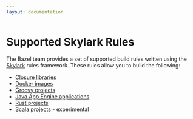 ```yaml
---
layout: documentation
---
```


# Supported Skylark Rules

The Bazel team provides a set of supported build rules written using the
[Skylark](/docs/skylark/index.html) rules framework. These rules allow you
to build the following:

*   [Closure libraries](https://github.com/bazelbuild/bazel/tree/master/tools/build_rules/closure)
*   [Docker images](https://github.com/bazelbuild/bazel/tree/master/tools/build_defs/docker)
*   [Groovy projects](https://github.com/bazelbuild/bazel/tree/master/tools/build_defs/groovy)
*   [Java App Engine applications](https://github.com/bazelbuild/bazel/tree/master/tools/build_rules/appengine)
*   [Rust projects](https://github.com/bazelbuild/bazel/tree/master/tools/build_rules/rust)
*   [Scala projects](https://github.com/bazelbuild/bazel/tree/master/tools/build_defs/scala) - experimental
